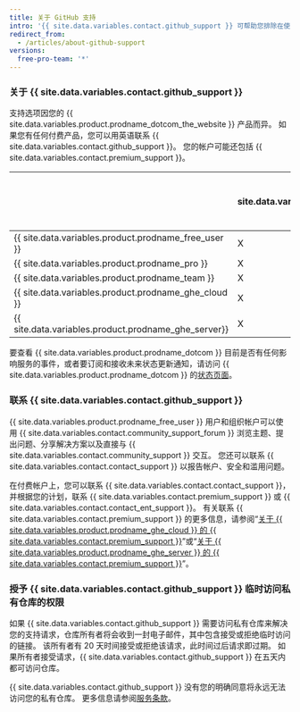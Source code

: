 ```yaml
---
title: 关于 GitHub 支持
intro: '{{ site.data.variables.contact.github_support }} 可帮助您排除在使用 {{ site.data.variables.product.prodname_dotcom }} 时遇到的问题。'
redirect_from:
  - /articles/about-github-support
versions:
  free-pro-team: '*'
---
```


### 关于 {{ site.data.variables.contact.github_support }}

支持选项因您的 {{ site.data.variables.product.prodname_dotcom_the_website }} 产品而异。 如果您有任何付费产品，您可以用英语联系 {{ site.data.variables.contact.github_support }}。 您的帐户可能还包括 {{ site.data.variables.contact.premium_support }}。

|                                                        | {{ site.data.variables.product.prodname_gcf }} | 标准支持 | 高级支持 |
| ------------------------------------------------------ | ---------------------------------------------- | ---- | ---- |
| {{ site.data.variables.product.prodname_free_user }} | X                                              |      |      |
| {{ site.data.variables.product.prodname_pro }}         | X                                              | X    |      |
| {{ site.data.variables.product.prodname_team }}        | X                                              | X    |      |
| {{ site.data.variables.product.prodname_ghe_cloud }} | X                                              | X    | X    |
| {{ site.data.variables.product.prodname_ghe_server}} | X                                              | X    | X    |

要查看 {{ site.data.variables.product.prodname_dotcom }} 目前是否有任何影响服务的事件，或者要订阅和接收未来状态更新通知，请访问 {{ site.data.variables.product.prodname_dotcom }} 的[状态页面](https://www.githubstatus.com/)。

### 联系 {{ site.data.variables.contact.github_support }}

{{ site.data.variables.product.prodname_free_user }} 用户和组织帐户可以使用 {{ site.data.variables.contact.community_support_forum }} 浏览主题、提出问题、分享解决方案以及直接与 {{ site.data.variables.contact.community_support }} 交互。 您还可以联系 {{ site.data.variables.contact.contact_support }} 以报告帐户、安全和滥用问题。

在付费帐户上，您可以联系 {{ site.data.variables.contact.contact_support }}，并根据您的计划，联系 {{ site.data.variables.contact.premium_support }} 或 {{ site.data.variables.contact.contact_ent_support }}。 有关联系 {{ site.data.variables.contact.premium_support }} 的更多信息，请参阅“[关于 {{ site.data.variables.product.prodname_ghe_cloud }} 的 {{ site.data.variables.contact.premium_support }}](/articles/about-github-premium-support-for-github-enterprise-cloud)”或“[关于 {{ site.data.variables.product.prodname_ghe_server }} 的 {{ site.data.variables.contact.premium_support }}](/enterprise/admin/enterprise-support/about-github-premium-support-for-github-enterprise)”。

### 授予 {{ site.data.variables.contact.github_support }} 临时访问私有仓库的权限

如果 {{ site.data.variables.contact.github_support }} 需要访问私有仓库来解决您的支持请求，仓库所有者将会收到一封电子邮件，其中包含接受或拒绝临时访问的链接。 该所有者有 20 天时间接受或拒绝该请求，此时间过后请求即过期。 如果所有者接受请求，{{ site.data.variables.contact.github_support }} 在五天内都可访问仓库。

{{ site.data.variables.contact.github_support }} 没有您的明确同意将永远无法访问您的私有仓库。 更多信息请参阅[服务条款](/articles/github-terms-of-service#3-access)。

